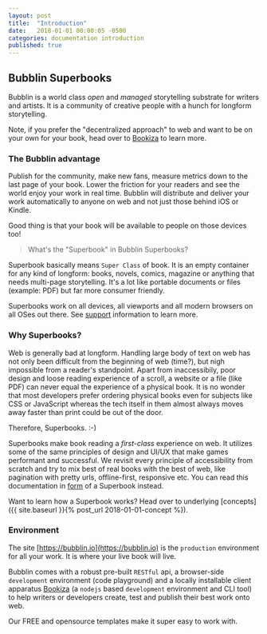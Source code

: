 ```yaml
---
layout: post
title:  "Introduction"
date:   2018-01-01 00:00:05 -0500
categories: documentation introduction
published: true
---
```


## Bubblin Superbooks

Bubblin is a world class *open* and *managed* storytelling substrate for writers and artists. It is a community of creative people with a hunch for longform storytelling.

Note, if you prefer the "decentralized approach" to web and want to be on your own for your book, head over to [Bookiza](http://bookiza.io) to learn more.

### The Bubblin advantage
Publish for the community, make new fans, measure metrics down to the last page of your book. Lower the friction for your readers and see the world enjoy your work in real time. Bubblin will distribute and deliver your work automatically to anyone on web and not just those behind iOS or Kindle.

Good thing is that your book will be available to people on those devices too!


> What's the "Superbook" in Bubblin Superbooks?

Superbook basically means `Super Class` of book. It is an empty container for any kind of longform: books, novels, comics, magazine or anything that needs multi-page storytelling. It's a lot like portable documents or files (example: PDF) but far more consumer friendly.

Superbooks work on all devices, all viewports and all modern browsers on all OSes out there. See [support](https://bubblin.io/support) information to learn more.

### Why Superbooks?

Web is generally bad at longform. Handling large body of text on web has not only been difficult from the beginning of web (time?), but nigh impossible from a reader's standpoint. Apart from inaccessibily, poor design and loose reading experience of a scroll, a website or a file (like PDF) can never equal the experience of a physical book. It is no wonder that most developers prefer ordering physical books even for subjects like CSS or JavaScript whereas the tech itself in them almost always moves away faster than print could be out of the door.

Therefore, Superbooks. :-)

Superbooks make book reading a *first-class* experience on web. It utilizes some of the same principles of design and UI/UX that make games performant and successful. We revisit every principle of accessibility from scratch and try to mix best of real books with the best of web, like pagination with pretty urls, offline-first, responsive etc. You can read this documentation in [form](https://bubblin.io/book/official-handbook-by-marvin-danig/1) of a Superbook instead.

Want to learn how a Superbook works? Head over to underlying [concepts]({{ site.baseurl }}{% post_url 2018-01-01-concept %}).

### Environment
The site [https://bubblin.io](https://bubblin.io) is the `production` environment for all your work. It is where your live book will live.

Bubblin comes with a robust pre-built `RESTful` api, a browser-side `development` environment (code playground) and a locally installable client apparatus [Bookiza](http://bookiza.io) (a `nodejs` based `development` environment and CLI tool) to help writers or developers create, test and publish their best work onto web.

Our FREE and opensource templates make it super easy to work with.
